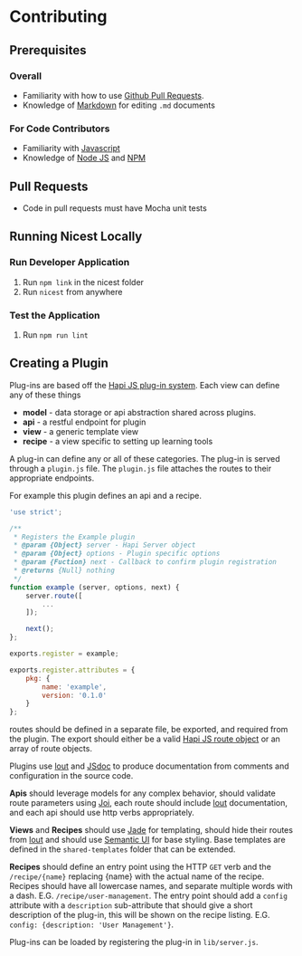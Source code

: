 # Contributing

## Prerequisites

### Overall
* Familiarity with how to use [Github Pull Requests](https://help.github.com/articles/using-pull-requests/).
* Knowledge of [Markdown](https://help.github.com/articles/markdown-basics/) for editing `.md` documents

### For Code Contributors
* Familiarity with [Javascript](https://developer.mozilla.org/en-US/docs/Web/JavaScript)
* Knowledge of [Node JS](https://nodejs.org/documentation/) and [NPM](https://docs.npmjs.com/)

## Pull Requests
* Code in pull requests must have Mocha unit tests

## Running Nicest Locally
### Run Developer Application
1. Run `npm link` in the nicest folder
2. Run `nicest` from anywhere

### Test the Application
1. Run `npm run lint`

## Creating a Plugin
Plug-ins are based off the [Hapi JS plug-in system](http://hapijs.com/tutorials/plugins).
Each view can define any of these things
* **model** - data storage or api abstraction shared across plugins.
* **api** - a restful endpoint for plugin
* **view** - a generic template view
* **recipe** - a view specific to setting up learning tools

A plug-in can define any or all of these categories.
The plug-in is served through a `plugin.js` file.
The `plugin.js` file attaches the routes to their appropriate endpoints.

For example this plugin defines an api and a recipe.
``` js
'use strict';

/**
 * Registers the Example plugin
 * @param {Object} server - Hapi Server object
 * @param {Object} options - Plugin specific options
 * @param {Fuction} next - Callback to confirm plugin registration
 * @returns {Null} nothing
 */
function example (server, options, next) {
    server.route([
        ...
    ]);

    next();
};

exports.register = example;

exports.register.attributes = {
    pkg: {
        name: 'example',
        version: '0.1.0'
    }
};
```

routes should be defined in a separate file, be exported, and required from the plugin.
The export should either be a valid [Hapi JS route object](http://hapijs.com/tutorials/routing) or an array of route objects.

Plugins use [lout](https://github.com/hapijs/lout) and [JSdoc](https://github.com/jsdoc3/jsdoc) to produce documentation from comments and configuration in the source code.

 **Apis** should leverage models for any complex behavior, should validate route parameters using [Joi](https://github.com/hapijs/joi), each route should include [lout](http://hapijs.com/tutorials/routing#config) documentation, and each api should use http verbs appropriately.

 **Views** and **Recipes** should use [Jade](http://jade-lang.com/reference/) for templating, should hide their routes from [lout](https://github.com/hapijs/lout#ignoring-a-route-in-documentation) and should use [Semantic UI](http://semantic-ui.com/) for base styling. Base templates are defined in the `shared-templates` folder that can be extended.

 **Recipes** should define an entry point using the HTTP `GET` verb and the `/recipe/{name}` replacing {name} with the actual name of the recipe. Recipes should have all lowercase names, and separate multiple words with a dash. E.G. `/recipe/user-management`. The entry point should add a `config` attribute with a `description` sub-attribute that should give a short description of the plug-in, this will be shown on the recipe listing. E.G. `config: {description: 'User Management'}`.

 Plug-ins can be loaded by registering the plug-in in `lib/server.js`.
